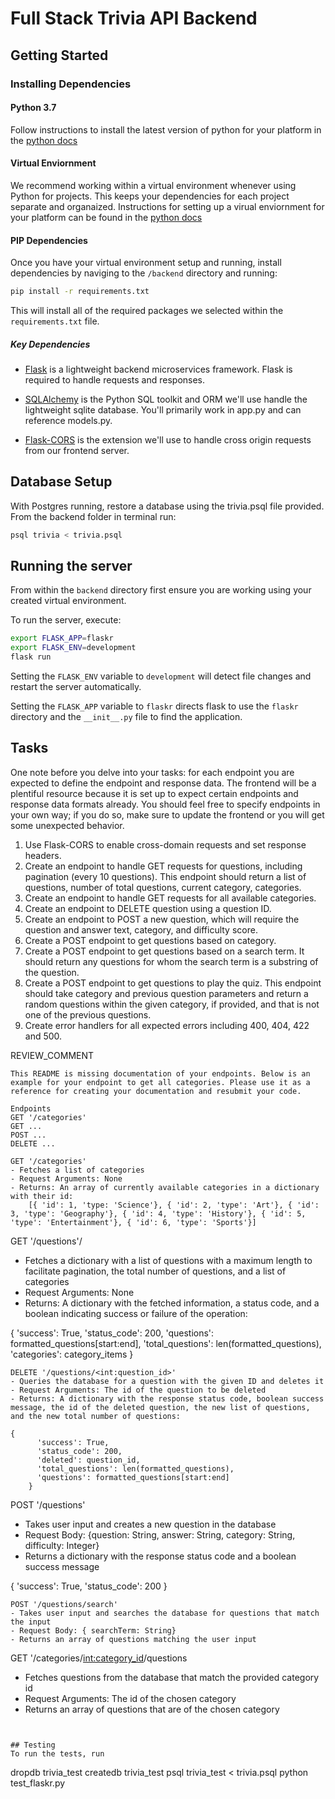 # Full Stack Trivia API Backend

## Getting Started

### Installing Dependencies

#### Python 3.7

Follow instructions to install the latest version of python for your platform in the [python docs](https://docs.python.org/3/using/unix.html#getting-and-installing-the-latest-version-of-python)

#### Virtual Enviornment

We recommend working within a virtual environment whenever using Python for projects. This keeps your dependencies for each project separate and organaized. Instructions for setting up a virual enviornment for your platform can be found in the [python docs](https://packaging.python.org/guides/installing-using-pip-and-virtual-environments/)

#### PIP Dependencies

Once you have your virtual environment setup and running, install dependencies by naviging to the `/backend` directory and running:

```bash
pip install -r requirements.txt
```

This will install all of the required packages we selected within the `requirements.txt` file.

##### Key Dependencies

- [Flask](http://flask.pocoo.org/)  is a lightweight backend microservices framework. Flask is required to handle requests and responses.

- [SQLAlchemy](https://www.sqlalchemy.org/) is the Python SQL toolkit and ORM we'll use handle the lightweight sqlite database. You'll primarily work in app.py and can reference models.py. 

- [Flask-CORS](https://flask-cors.readthedocs.io/en/latest/#) is the extension we'll use to handle cross origin requests from our frontend server. 

## Database Setup
With Postgres running, restore a database using the trivia.psql file provided. From the backend folder in terminal run:
```bash
psql trivia < trivia.psql
```

## Running the server

From within the `backend` directory first ensure you are working using your created virtual environment.

To run the server, execute:

```bash
export FLASK_APP=flaskr
export FLASK_ENV=development
flask run
```

Setting the `FLASK_ENV` variable to `development` will detect file changes and restart the server automatically.

Setting the `FLASK_APP` variable to `flaskr` directs flask to use the `flaskr` directory and the `__init__.py` file to find the application. 

## Tasks

One note before you delve into your tasks: for each endpoint you are expected to define the endpoint and response data. The frontend will be a plentiful resource because it is set up to expect certain endpoints and response data formats already. You should feel free to specify endpoints in your own way; if you do so, make sure to update the frontend or you will get some unexpected behavior. 

1. Use Flask-CORS to enable cross-domain requests and set response headers. 
2. Create an endpoint to handle GET requests for questions, including pagination (every 10 questions). This endpoint should return a list of questions, number of total questions, current category, categories. 
3. Create an endpoint to handle GET requests for all available categories. 
4. Create an endpoint to DELETE question using a question ID. 
5. Create an endpoint to POST a new question, which will require the question and answer text, category, and difficulty score. 
6. Create a POST endpoint to get questions based on category. 
7. Create a POST endpoint to get questions based on a search term. It should return any questions for whom the search term is a substring of the question. 
8. Create a POST endpoint to get questions to play the quiz. This endpoint should take category and previous question parameters and return a random questions within the given category, if provided, and that is not one of the previous questions. 
9. Create error handlers for all expected errors including 400, 404, 422 and 500. 

REVIEW_COMMENT
```
This README is missing documentation of your endpoints. Below is an example for your endpoint to get all categories. Please use it as a reference for creating your documentation and resubmit your code. 

Endpoints
GET '/categories'
GET ...
POST ...
DELETE ...

GET '/categories'
- Fetches a list of categories
- Request Arguments: None
- Returns: An array of currently available categories in a dictionary with their id:
    [{ 'id': 1, 'type: 'Science'}, { 'id': 2, 'type': 'Art'}, { 'id': 3, 'type': 'Geography'}, { 'id': 4, 'type': 'History'}, { 'id': 5, 'type': 'Entertainment'}, { 'id': 6, 'type': 'Sports'}]

```
GET '/questions'/
- Fetches a dictionary with a list of questions with a maximum length to facilitate pagination, the total number of questions, and a list of categories
- Request Arguments: None
- Returns: A dictionary with the fetched information, a status code, and a boolean indicating success or failure of the operation:

{
        'success': True,
        'status_code': 200,
        'questions': formatted_questions[start:end],
        'total_questions': len(formatted_questions),
        'categories': category_items
      }
```
DELETE '/questions/<int:question_id>'
- Queries the database for a question with the given ID and deletes it
- Request Arguments: The id of the question to be deleted
- Returns: A dictionary with the response status code, boolean success message, the id of the deleted question, the new list of questions, and the new total number of questions:

{
      'success': True,
      'status_code': 200,
      'deleted': question_id,
      'total_questions': len(formatted_questions),
      'questions': formatted_questions[start:end]
    }
```
POST '/questions'
- Takes user input and creates a new question in the database
- Request Body: {question: String, answer: String, category: String, difficulty: Integer}
- Returns a dictionary with the response status code and a boolean success message

{
      'success': True,
      'status_code': 200
    }
```
POST '/questions/search'
- Takes user input and searches the database for questions that match the input
- Request Body: { searchTerm: String}
- Returns an array of questions matching the user input
```
GET '/categories/<int:category_id>/questions
- Fetches questions from the database that match the provided category id
- Request Arguments: The id of the chosen category
- Returns an array of questions that are of the chosen category
```


## Testing
To run the tests, run
```
dropdb trivia_test
createdb trivia_test
psql trivia_test < trivia.psql
python test_flaskr.py
```